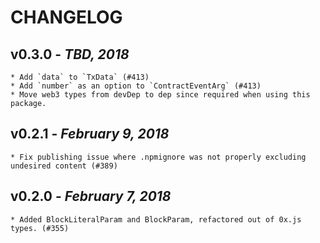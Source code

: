 # CHANGELOG

## v0.3.0 - _TBD, 2018_

    * Add `data` to `TxData` (#413)
    * Add `number` as an option to `ContractEventArg` (#413)
    * Move web3 types from devDep to dep since required when using this package.

## v0.2.1 - _February 9, 2018_

    * Fix publishing issue where .npmignore was not properly excluding undesired content (#389)

## v0.2.0 - _February 7, 2018_

    * Added BlockLiteralParam and BlockParam, refactored out of 0x.js types. (#355)
